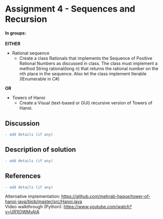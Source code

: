 # Assignment 4 - Sequences and Recursion

#### In groups:
**EITHER**  
* Rational sequence  
  * Create a class Rationals that implements the Sequence of Positive Rational Numbers as discussed in class. The class must implement a method String rational(long n) that returns the rational number on the nth place in the sequence. Also let the class implement Iterable (IEnumerable in C#)  

**OR**  
* Towers of Hanoi  
  * Create a Visual (text-based or GUI) recursive version of Towers of Hanoi.


## Discussion
  ```diff
  - add details (if any)
  ```

## Description of solution
  ```diff
  - add details (if any)
  ```

## References
  ```diff
  - add details (if any)
  ```
Alternative implementation: https://github.com/mehrab-haque/tower-of-hanoi-java/blob/master/src/Hanoi.java  
Video walkthrough (Python): https://www.youtube.com/watch?v=UR1lOWMvAIA
